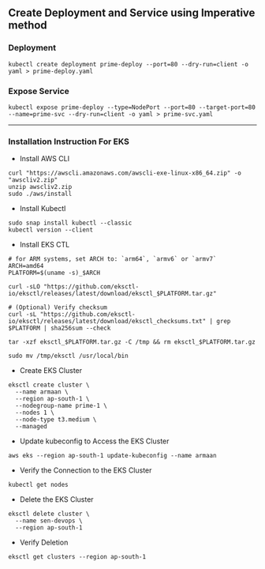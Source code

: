 ## Create Deployment and Service using Imperative method
### Deployment
```
kubectl create deployment prime-deploy --port=80 --dry-run=client -o yaml > prime-deploy.yaml
```
### Expose Service
```
kubectl expose prime-deploy --type=NodePort --port=80 --target-port=80 --name=prime-svc --dry-run=client -o yaml > prime-svc.yaml
```

---
### Installation Instruction For EKS
- Install AWS CLI
```
curl "https://awscli.amazonaws.com/awscli-exe-linux-x86_64.zip" -o "awscliv2.zip"
unzip awscliv2.zip
sudo ./aws/install
```
- Install Kubectl
```
sudo snap install kubectl --classic
kubectl version --client
```

- Install EKS CTL
```
# for ARM systems, set ARCH to: `arm64`, `armv6` or `armv7`
ARCH=amd64
PLATFORM=$(uname -s)_$ARCH

curl -sLO "https://github.com/eksctl-io/eksctl/releases/latest/download/eksctl_$PLATFORM.tar.gz"

# (Optional) Verify checksum
curl -sL "https://github.com/eksctl-io/eksctl/releases/latest/download/eksctl_checksums.txt" | grep $PLATFORM | sha256sum --check

tar -xzf eksctl_$PLATFORM.tar.gz -C /tmp && rm eksctl_$PLATFORM.tar.gz

sudo mv /tmp/eksctl /usr/local/bin

```

- Create EKS Cluster
```
eksctl create cluster \
  --name armaan \
  --region ap-south-1 \
  --nodegroup-name prime-1 \
  --nodes 1 \
  --node-type t3.medium \
  --managed

```
- Update kubeconfig to Access the EKS Cluster
```
aws eks --region ap-south-1 update-kubeconfig --name armaan
```
- Verify the Connection to the EKS Cluster
```
kubectl get nodes
```

-  Delete the EKS Cluster
```
eksctl delete cluster \
  --name sen-devops \
  --region ap-south-1
```
- Verify Deletion
```
eksctl get clusters --region ap-south-1
```
